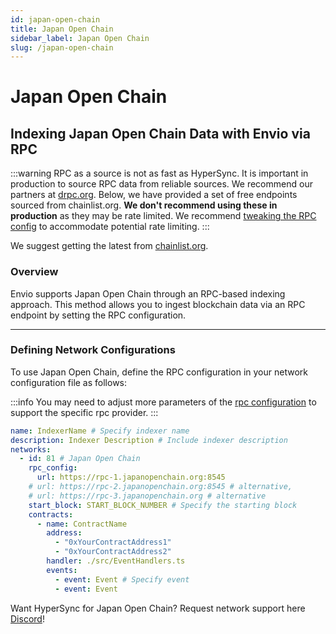```yaml
---
id: japan-open-chain
title: Japan Open Chain
sidebar_label: Japan Open Chain
slug: /japan-open-chain
---
```


# Japan Open Chain

## Indexing Japan Open Chain Data with Envio via RPC

:::warning
RPC as a source is not as fast as HyperSync. It is important in production to source RPC data from reliable sources. We recommend our partners at [drpc.org](https://drpc.org). Below, we have provided a set of free endpoints sourced from chainlist.org. **We don't recommend using these in production** as they may be rate limited. We recommend [tweaking the RPC config](./rpc-sync) to accommodate potential rate limiting.
:::

We suggest getting the latest from [chainlist.org](https://chainlist.org).

### Overview

Envio supports Japan Open Chain through an RPC-based indexing approach. This method allows you to ingest blockchain data via an RPC endpoint by setting the RPC configuration.

---

### Defining Network Configurations

To use Japan Open Chain, define the RPC configuration in your network configuration file as follows:

:::info
You may need to adjust more parameters of the [rpc configuration](./rpc-sync) to support the specific rpc provider. 
:::

```yaml
name: IndexerName # Specify indexer name
description: Indexer Description # Include indexer description
networks:
  - id: 81 # Japan Open Chain
    rpc_config:
      url: https://rpc-1.japanopenchain.org:8545 
    # url: https://rpc-2.japanopenchain.org:8545 # alternative,
    # url: https://rpc-3.japanopenchain.org # alternative
    start_block: START_BLOCK_NUMBER # Specify the starting block
    contracts:
      - name: ContractName
        address:
          - "0xYourContractAddress1"
          - "0xYourContractAddress2"
        handler: ./src/EventHandlers.ts
        events:
          - event: Event # Specify event
          - event: Event
```

Want HyperSync for Japan Open Chain? Request network support here [Discord](https://discord.gg/fztEvj79m3)!
